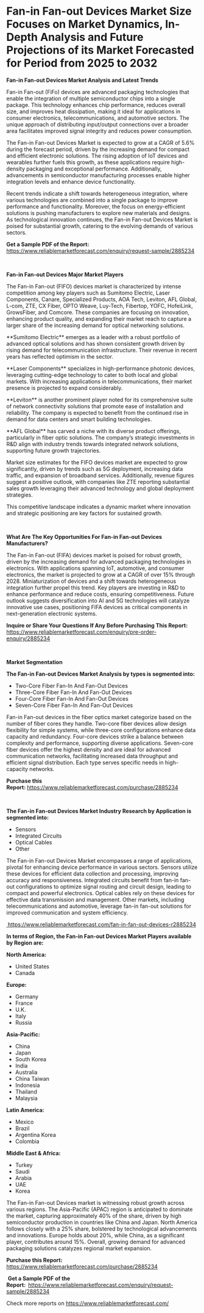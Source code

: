 <p><h1>Fan-in Fan-out Devices Market Size Focuses on Market Dynamics, In-Depth Analysis and Future Projections of its Market Forecasted for Period from 2025 to 2032</h1></p><p><strong>Fan-in Fan-out Devices Market Analysis and Latest Trends</strong></p>
<p><p>Fan-in Fan-out (FiFo) devices are advanced packaging technologies that enable the integration of multiple semiconductor chips into a single package. This technology enhances chip performance, reduces overall size, and improves heat dissipation, making it ideal for applications in consumer electronics, telecommunications, and automotive sectors. The unique approach of distributing input/output connections over a broader area facilitates improved signal integrity and reduces power consumption.</p><p>The Fan-in Fan-out Devices Market is expected to grow at a CAGR of 5.6% during the forecast period, driven by the increasing demand for compact and efficient electronic solutions. The rising adoption of IoT devices and wearables further fuels this growth, as these applications require high-density packaging and exceptional performance. Additionally, advancements in semiconductor manufacturing processes enable higher integration levels and enhance device functionality.</p><p>Recent trends indicate a shift towards heterogeneous integration, where various technologies are combined into a single package to improve performance and functionality. Moreover, the focus on energy-efficient solutions is pushing manufacturers to explore new materials and designs. As technological innovation continues, the Fan-in Fan-out Devices Market is poised for substantial growth, catering to the evolving demands of various sectors.</p></p>
<p><strong>Get a Sample PDF of the Report:&nbsp;</strong> <a href="https://www.reliablemarketforecast.com/enquiry/request-sample/2885234?utm_campaign=2288&utm_medium=2&utm_source=Github&utm_content=ia&utm_term=13032025&utm_id=fan-in-fan-out-devices">https://www.reliablemarketforecast.com/enquiry/request-sample/2885234</a></p>
<p>&nbsp;</p>
<p><strong>Fan-in Fan-out Devices Major Market Players</strong></p>
<p><p>The Fan-in Fan-out (FIFO) devices market is characterized by intense competition among key players such as Sumitomo Electric, Laser Components, Canare, Specialized Products, AOA Tech, Leviton, AFL Global, L-com, ZTE, CX Fiber, OPTO Weave, Luy-Tech, Fibertop, YOFC, HofeiLink, GrowsFiber, and Comcore. These companies are focusing on innovation, enhancing product quality, and expanding their market reach to capture a larger share of the increasing demand for optical networking solutions.</p><p>**Sumitomo Electric** emerges as a leader with a robust portfolio of advanced optical solutions and has shown consistent growth driven by rising demand for telecommunication infrastructure. Their revenue in recent years has reflected optimism in the sector.</p><p>**Laser Components** specializes in high-performance photonic devices, leveraging cutting-edge technology to cater to both local and global markets. With increasing applications in telecommunications, their market presence is projected to expand considerably.</p><p>**Leviton** is another prominent player noted for its comprehensive suite of network connectivity solutions that promote ease of installation and reliability. The company is expected to benefit from the continued rise in demand for data centers and smart building technologies.</p><p>**AFL Global** has carved a niche with its diverse product offerings, particularly in fiber optic solutions. The company’s strategic investments in R&D align with industry trends towards integrated network solutions, supporting future growth trajectories.</p><p>Market size estimates for the FIFO devices market are expected to grow significantly, driven by trends such as 5G deployment, increasing data traffic, and expansion of broadband services. Additionally, revenue figures suggest a positive outlook, with companies like ZTE reporting substantial sales growth leveraging their advanced technology and global deployment strategies.</p><p>This competitive landscape indicates a dynamic market where innovation and strategic positioning are key factors for sustained growth.</p></p>
<p>&nbsp;</p>
<p><strong>What Are The Key Opportunities For Fan-in Fan-out Devices Manufacturers?</strong></p>
<p><p>The Fan-in Fan-out (FIFA) devices market is poised for robust growth, driven by the increasing demand for advanced packaging technologies in electronics. With applications spanning IoT, automotive, and consumer electronics, the market is projected to grow at a CAGR of over 15% through 2028. Miniaturization of devices and a shift towards heterogeneous integration further propel this trend. Key players are investing in R&D to enhance performance and reduce costs, ensuring competitiveness. Future outlook suggests diversification into AI and 5G technologies will catalyze innovative use cases, positioning FIFA devices as critical components in next-generation electronic systems.</p></p>
<p><strong>Inquire or Share Your Questions If Any Before Purchasing This Report:</strong> <a href="https://www.reliablemarketforecast.com/enquiry/pre-order-enquiry/2885234?utm_campaign=2288&utm_medium=2&utm_source=Github&utm_content=ia&utm_term=13032025&utm_id=fan-in-fan-out-devices">https://www.reliablemarketforecast.com/enquiry/pre-order-enquiry/2885234</a></p>
<p>&nbsp;</p>
<p><strong>Market Segmentation</strong></p>
<p><strong>The Fan-in Fan-out Devices Market Analysis by types is segmented into:</strong></p>
<p><ul><li>Two-Core Fiber Fan-In And Fan-Out Devices</li><li>Three-Core Fiber Fan-In And Fan-Out Devices</li><li>Four-Core Fiber Fan-In And Fan-Out Devices</li><li>Seven-Core Fiber Fan-In And Fan-Out Devices</li></ul></p>
<p><p>Fan-in Fan-out devices in the fiber optics market categorize based on the number of fiber cores they handle. Two-core fiber devices allow design flexibility for simple systems, while three-core configurations enhance data capacity and redundancy. Four-core devices strike a balance between complexity and performance, supporting diverse applications. Seven-core fiber devices offer the highest density and are ideal for advanced communication networks, facilitating increased data throughput and efficient signal distribution. Each type serves specific needs in high-capacity networks.</p></p>
<p><strong>Purchase this Report:&nbsp;</strong><a href="https://www.reliablemarketforecast.com/purchase/2885234?utm_campaign=2288&utm_medium=2&utm_source=Github&utm_content=ia&utm_term=13032025&utm_id=fan-in-fan-out-devices">https://www.reliablemarketforecast.com/purchase/2885234</a></p>
<p>&nbsp;</p>
<p><strong>The Fan-in Fan-out Devices Market Industry Research by Application is segmented into:</strong></p>
<p><ul><li>Sensors</li><li>Integrated Circuits</li><li>Optical Cables</li><li>Other</li></ul></p>
<p><p>The Fan-in Fan-out Devices Market encompasses a range of applications, pivotal for enhancing device performance in various sectors. Sensors utilize these devices for efficient data collection and processing, improving accuracy and responsiveness. Integrated circuits benefit from fan-in fan-out configurations to optimize signal routing and circuit design, leading to compact and powerful electronics. Optical cables rely on these devices for effective data transmission and management. Other markets, including telecommunications and automotive, leverage fan-in fan-out solutions for improved communication and system efficiency.</p></p>
<p><a href="https://www.reliablemarketforecast.com/fan-in-fan-out-devices-r2885234?utm_campaign=2288&utm_medium=2&utm_source=Github&utm_content=ia&utm_term=13032025&utm_id=fan-in-fan-out-devices">&nbsp;https://www.reliablemarketforecast.com/fan-in-fan-out-devices-r2885234</a></p>
<p><strong>In terms of Region, the Fan-in Fan-out Devices Market Players available by Region are:</strong></p>
<p>
    <p> <strong> North America: </strong>
        <ul>
            <li>United States</li>
            <li>Canada</li>
        </ul>
        </p> 
    <p> <strong> Europe: </strong>
        <ul>
            <li>Germany</li>
            <li>France</li>
            <li>U.K.</li>
            <li>Italy</li>
            <li>Russia</li>
        </ul>
        </p> 
    <p> <strong> Asia-Pacific: </strong>
        <ul>
            <li>China</li>
            <li>Japan</li>
            <li>South Korea</li>
            <li>India</li>
            <li>Australia</li>
            <li>China Taiwan</li>
            <li>Indonesia</li>
            <li>Thailand</li>
            <li>Malaysia</li>
        </ul>
        </p> 
    <p> <strong> Latin America: </strong>
        <ul>
            <li>Mexico</li>
            <li>Brazil</li>
            <li>Argentina Korea</li>
            <li>Colombia</li>
        </ul>
        </p> 
    <p> <strong> Middle East & Africa: </strong>
        <ul>
            <li>Turkey</li>
            <li>Saudi</li>
            <li>Arabia</li>
            <li>UAE</li>
            <li>Korea</li>
        </ul>
    </p>
    </p>
<p><p>The Fan-in Fan-out Devices market is witnessing robust growth across various regions. The Asia-Pacific (APAC) region is anticipated to dominate the market, capturing approximately 40% of the share, driven by high semiconductor production in countries like China and Japan. North America follows closely with a 25% share, bolstered by technological advancements and innovations. Europe holds about 20%, while China, as a significant player, contributes around 15%. Overall, growing demand for advanced packaging solutions catalyzes regional market expansion.</p></p>
<p><strong>Purchase this Report: </strong><a href="https://www.reliablemarketforecast.com/purchase/2885234?utm_campaign=2288&utm_medium=2&utm_source=Github&utm_content=ia&utm_term=13032025&utm_id=fan-in-fan-out-devices">https://www.reliablemarketforecast.com/purchase/2885234</a></p>
<p>&nbsp;<strong>Get a Sample PDF of the Report:&nbsp;&nbsp;</strong><a href="https://www.reliablemarketforecast.com/enquiry/request-sample/2885234?utm_campaign=2288&utm_medium=2&utm_source=Github&utm_content=ia&utm_term=13032025&utm_id=fan-in-fan-out-devices">https://www.reliablemarketforecast.com/enquiry/request-sample/2885234</a></p>
<p><strong></strong></p>
<p>Check more reports on <a href="https://www.reliablemarketforecast.com/?utm_campaign=2288&utm_medium=2&utm_source=Github&utm_content=ia&utm_term=13032025&utm_id=fan-in-fan-out-devices">https://www.reliablemarketforecast.com/</a></p>